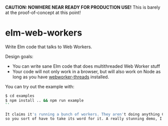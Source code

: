 **CAUTION: NOWHERE NEAR READY FOR PRODUCTION USE!** This is barely at the proof-of-concept at this point!

# elm-web-workers

Write Elm code that talks to Web Workers.

Design goals:

* You can write sane Elm code that does multithreaded Web Worker stuff
* Your code will not only work in a browser, but will also work on Node as long as you have [webworker-threads](https://www.npmjs.com/package/webworker-threads) installed.

You can try out the example with:

```bash
$ cd examples
$ npm install .. && npm run example
``

It claims it's running a bunch of workers. They aren't doing anything CPU-intensive,
so you sort of have to take its word for it. A really stunning demo, I know.
